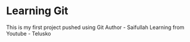 # **Learning Git**
This is my first project pushed using Git
Author - Saifullah
Learning from Youtube - Telusko